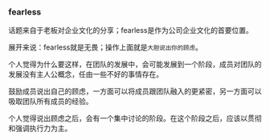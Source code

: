 ### fearless

话题来自于老板对企业文化的分享；fearless是作为公司企业文化的首要位置。

展开来说：fearless就是无畏；操作上面就是`大胆说出你的顾虑`。

个人觉得为什么要这样，在团队的发展中，会可能发展到一个阶段，成员对团队的发展没有主人公概念，任由一些不好的事情存在。

鼓励成员说出自己的顾虑，一方面可以将成员跟团队融入的更紧密，另一方面可以吸取团队所有成员的经验。

个人觉得说出顾虑之后，会有一个集中讨论的阶段。在这个阶段之后，应该以贯彻和强调执行力为主。

